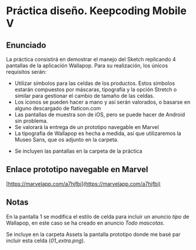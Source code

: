# Práctica diseño. Keepcoding Mobile V

## Enunciado

La práctica consistirá en demostrar el manejo del Sketch replicando 4 pantallas de la aplicación Wallapop. 
Para su realización, los únicos requisitos serán:

- Utilizar símbolos para las celdas de los productos. Estos símbolos estarán
compuestos por máscaras, tipografía y la opción Stretch o similar para gestionar el
cambio de tamaño de las celdas.
- Los iconos se pueden hacer a mano y así serán valorados, o basarse en alguno
descargado de flaticon.com
- Las pantallas de muestra son de iOS, pero se puede hacer de Android sin
problema.
- Se valorará la entrega de un prototipo navegable en Marvel
- La tipografía de Wallapop es hecha a medida, así que utilizaremos la Museo Sans,
que os adjunto en la carpeta.

* Se incluyen las pantallas en la carpeta de la práctica

## Enlace prototipo navegable en Marvel

[https://marvelapp.com/a7hjfbj](https://marvelapp.com/a7hjfbj)

## Notas

En la pantalla 1 se modifica el estilo de celda para incluir un anuncio _tipo_ de Wallapop, en este caso se ha creado en anuncio *Todo mascotas*.

Se incluye en la carpeta Assets la pantalla prototipo donde me basé par incluir esta celda (_01_extra.png_).


